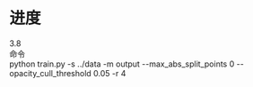 # 进度
3.8  
命令  
python train.py -s ../data -m output --max_abs_split_points 0 --opacity_cull_threshold 0.05 -r 4










